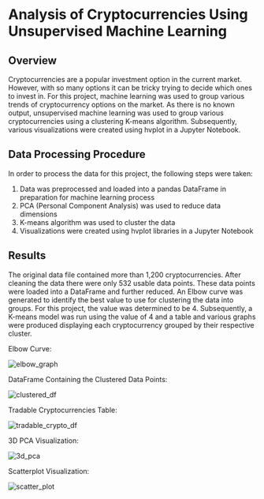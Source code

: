 # Analysis of Cryptocurrencies Using Unsupervised Machine Learning
## Overview
Cryptocurrencies are a popular investment option in the current market. However, with so many options it can be tricky trying to decide which ones to invest in. For this project, machine learning was used to group various trends of cryptocurrency options on the market. As there is no known output, unsupervised machine learning was used to group various cryptocurrencies using a clustering K-means algorithm. Subsequently, various visualizations were created using hvplot in a Jupyter Notebook. 

## Data Processing Procedure
In order to process the data for this project, the following steps were taken:
1. Data was preprocessed and loaded into a pandas DataFrame in preparation for machine learning process
2. PCA (Personal Component Analysis) was used to reduce data dimensions
3. K-means algorithm was used to cluster the data
4. Visualizations were created using hvplot libraries in a Jupyter Notebook

## Results
The original data file contained more than 1,200 cryptocurrencies. After cleaning the data there were only 532 usable data points. These data points were loaded into a DataFrame and further reduced. An Elbow curve was generated to identify the best value to use for clustering the data into groups. For this project, the value was determined to be 4. Subsequently, a K-means model was run using the value of 4 and a table and various graphs were produced displaying each cryptocurrency grouped by their respective cluster. 

Elbow Curve:

![elbow_graph](https://user-images.githubusercontent.com/104606662/189285076-1805104a-a76d-4e8d-843f-1b4d69757161.png)

DataFrame Containing the Clustered Data Points:

![clustered_df](https://user-images.githubusercontent.com/104606662/189284215-9e93c396-7f75-4b40-90b4-994585f4ec27.png)

Tradable Cryptocurrencies Table:

![tradable_crypto_df](https://user-images.githubusercontent.com/104606662/189284285-64aebd26-31d0-409e-933b-c0628d125015.png)

3D PCA Visualization:

![3d_pca](https://user-images.githubusercontent.com/104606662/189284330-af35531f-d6b4-4080-a86d-2b11124ced11.png)

Scatterplot Visualization:

![scatter_plot](https://user-images.githubusercontent.com/104606662/189284345-cf0bdd6c-1642-47b7-8263-501355fe549a.png)
